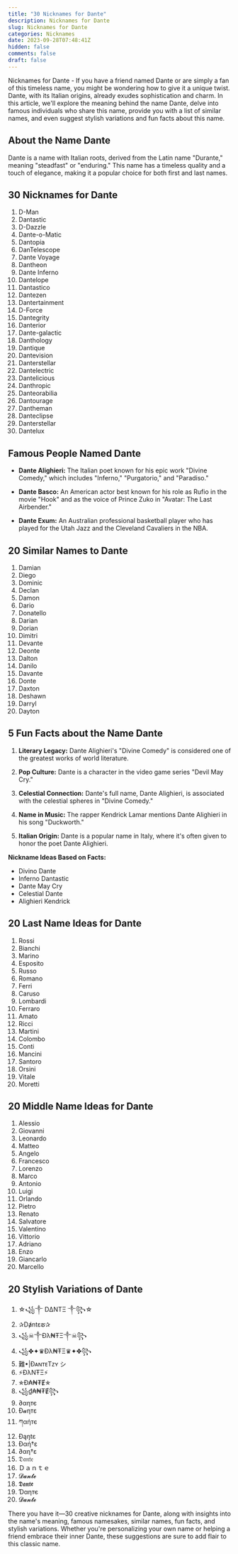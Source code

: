 ```yaml
---
title: "30 Nicknames for Dante"
description: Nicknames for Dante
slug: Nicknames for Dante
categories: Nicknames
date: 2023-09-28T07:48:41Z
hidden: false
comments: false
draft: false
---
```



Nicknames for Dante - If you have a friend named Dante or are simply a fan of this timeless name, you might be wondering how to give it a unique twist. Dante, with its Italian origins, already exudes sophistication and charm. In this article, we'll explore the meaning behind the name Dante, delve into famous individuals who share this name, provide you with a list of similar names, and even suggest stylish variations and fun facts about this name.

## About the Name Dante

Dante is a name with Italian roots, derived from the Latin name "Durante," meaning "steadfast" or "enduring." This name has a timeless quality and a touch of elegance, making it a popular choice for both first and last names.

## 30 Nicknames for Dante

1. D-Man
2. Dantastic
3. D-Dazzle
4. Dante-o-Matic
5. Dantopia
6. DanTelescope
7. Dante Voyage
8. Dantheon
9. Dante Inferno
10. Dantelope
11. Dantastico
12. Dantezen
13. Dantertainment
14. D-Force
15. Dantegrity
16. Danterior
17. Dante-galactic
18. Danthology
19. Dantique
20. Dantevision
21. Danterstellar
22. Dantelectric
23. Dantelicious
24. Danthropic
25. Danteorabilia
26. Dantourage
27. Dantheman
28. Danteclipse
29. Danterstellar
30. Dantelux

## Famous People Named Dante

- **Dante Alighieri:** The Italian poet known for his epic work "Divine Comedy," which includes "Inferno," "Purgatorio," and "Paradiso."

- **Dante Basco:** An American actor best known for his role as Rufio in the movie "Hook" and as the voice of Prince Zuko in "Avatar: The Last Airbender."

- **Dante Exum:** An Australian professional basketball player who has played for the Utah Jazz and the Cleveland Cavaliers in the NBA.

## 20 Similar Names to Dante

1. Damian
2. Diego
3. Dominic
4. Declan
5. Damon
6. Dario
7. Donatello
8. Darian
9. Dorian
10. Dimitri
11. Devante
12. Deonte
13. Dalton
14. Danilo
15. Davante
16. Donte
17. Daxton
18. Deshawn
19. Darryl
20. Dayton

## 5 Fun Facts about the Name Dante

1. **Literary Legacy:** Dante Alighieri's "Divine Comedy" is considered one of the greatest works of world literature.

2. **Pop Culture:** Dante is a character in the video game series "Devil May Cry."

3. **Celestial Connection:** Dante's full name, Dante Alighieri, is associated with the celestial spheres in "Divine Comedy."

4. **Name in Music:** The rapper Kendrick Lamar mentions Dante Alighieri in his song "Duckworth."

5. **Italian Origin:** Dante is a popular name in Italy, where it's often given to honor the poet Dante Alighieri.

**Nickname Ideas Based on Facts:**
- Divino Dante
- Inferno Dantastic
- Dante May Cry
- Celestial Dante
- Alighieri Kendrick

## 20 Last Name Ideas for Dante

1. Rossi
2. Bianchi
3. Marino
4. Esposito
5. Russo
6. Romano
7. Ferri
8. Caruso
9. Lombardi
10. Ferraro
11. Amato
12. Ricci
13. Martini
14. Colombo
15. Conti
16. Mancini
17. Santoro
18. Orsini
19. Vitale
20. Moretti

## 20 Middle Name Ideas for Dante

1. Alessio
2. Giovanni
3. Leonardo
4. Matteo
5. Angelo
6. Francesco
7. Lorenzo
8. Marco
9. Antonio
10. Luigi
11. Orlando
12. Pietro
13. Renato
14. Salvatore
15. Valentino
16. Vittorio
17. Adriano
18. Enzo
19. Giancarlo
20. Marcello

## 20 Stylish Variations of Dante

1. ☆꧁༒ DΔNTΞ ༒꧂☆
2. ✰Dⱥntεຮ✰
3. ꧁☠︎༒Ðλ₦ŦΞ༒☠︎꧂
4. ꧁✤✦♛Ðλ₦ŦΞ♛✦✤꧂
5. 難•|ÐᴀɴᴛᴇTᴢʏ シ︎
6. ⚡ÐλNŦΞ⚡
7. ✯Đ₳₦₮Ɇ✯
8. ꧁₫₳₦₮Ɇ꧂
9. ∂αηтє
10. Đ𝓪ηтε
11. ཀαήтє
12. Đąŋtɛ
13. Ðαή†ε
14. ∂αη†ε
15. 𝔇𝔞𝔫𝔱𝔢
16. Ｄａｎｔｅ
17. 𝓓𝓪𝓷𝓽𝓮
18. 𝕯𝖆𝖓𝖙𝖊
19. Ɗαηтє
20. 𝓓𝓪𝓷𝓽𝓮

There you have it—30 creative nicknames for Dante, along with insights into the name's meaning, famous namesakes, similar names, fun facts, and stylish variations. Whether you're personalizing your own name or helping a friend embrace their inner Dante, these suggestions are sure to add flair to this classic name.
